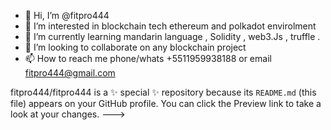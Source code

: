 - 👋 Hi, I’m @fitpro444
- 👀 I’m interested in blockchain tech ethereum and polkadot envirolment
- 🌱 I’m currently learning mandarin language , Solidity , web3.Js , truffle .
- 💞️ I’m looking to collaborate on any blockchain project
- 📫 How to reach me phone/whats  +5511959938188 or email fitpro444@gmail.com


fitpro444/fitpro444 is a ✨ special ✨ repository because its `README.md` (this file) appears on your GitHub profile.
You can click the Preview link to take a look at your changes.
--->
